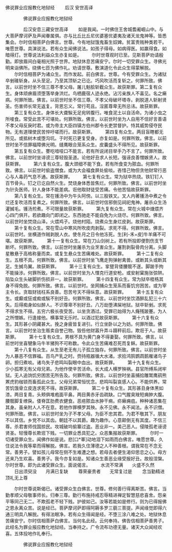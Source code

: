   佛说罪业应报教化地狱经
　　后汉 安世高译




　　　　佛说罪业应报教化地狱经

　　　　后汉安息三藏安世高译
　　如是我闻。一时佛住王舍城耆阇崛山中。与大菩萨摩诃萨及声闻眷属俱。亦与比丘比丘尼优婆塞优婆夷及诸天龙鬼神等。皆悉集会。尔时信相菩萨白佛言。世尊。今有地狱饿鬼畜生奴婢。贫富贵贱种类若干。唯愿世尊。具演说法。若有众生闻佛说法。如孩子得母。如病得医。如羸得食。如暗得灯。世尊说法利益众生亦复如是。
　　尔时世尊观时已至。见斯菩萨劝请殷勤。即放眉间白毫相光照于世界。地狱休息苦痛安宁。尔时一切受罪众生。寻佛光明来诣佛所。绕佛七匝为佛作礼。劝请世尊。敷演道化令此众生得蒙解脱。
　　尔时信相菩萨为诸众生。而作发起。前白佛言。世尊。今有受罪众生。为诸狱卒剉碓斩身。从头至足。乃至其顶斩之已讫。巧风吹活而复斩之。何罪所致。佛言。以前世时坐不信三尊不孝父母。屠儿魁脍斩截众生。故获斯罪。第二复有众生。身体顽痹眉须堕落举身洪烂。鸟栖鹿宿人迹永绝。沾污亲族人不喜见。名之癞病。何罪所致。佛言。以前世时坐不信三尊。不孝父母破坏塔寺。剥脱道人斩射贤圣。伤害师长常无返复。背恩忘义。常行苟且。淫匿尊卑无所忌讳。故获斯罪。
　　第三复有众生。身体长大聋騃无足宛转腹行。唯食泥土以自活命。为诸小虫之所唼食。常受此苦不可堪处。何罪所致。佛言。以前世时坐为人自用不信好言善语不孝父母反戾时君。或为帝主大臣四镇方伯州郡令长吏禁督护。恃其威势侵夺民物。无有道理使民苦悴吁嗟而行。故获斯罪。
　　第四复有众生。两目盲瞎都无所见。或抵树木或堕沟坑。于时死已更复受身。亦复如是。何罪所致。佛言。以前世时坐不信罪福障佛光明。缝鹰眼合笼系众生。皮囊盛头不得所见。故获斯罪。
　　第五复有众生。謇吃喑哑口不能言。若有所说闭目举手乃不言了。何罪所致。佛言。以前世时坐诽谤三尊轻毁圣道。论他好丑求人长短。强诬良善憎嫉贤人。故获斯罪。
　　第六复有众生。腹大颈细不能下食。若有所食变为脓血。何罪所致。佛言。以前世时偷盗僧食。或为大会福食屏处偷啖。吝惜己物但贪他财常行恶心与人毒药气息不通。故获斯罪。
　　第七复有众生。常为狱卒热烧。铁钉钉人百节骨头。钉之已讫自然火生。焚烧身体悉皆焦烂。何罪所致。佛言。以前世时坐为针灸医师。针人身体不能差病。诳他取财徒受苦痛。令他苦恼故获斯罪。
　　第八复有众生。常在镬汤中为牛头阿傍。以三股铁叉。叉人内著镬汤中煮之令烂还复吹活而复煮之。何罪所致。佛言。以前世时信邪倒见祠祀鬼神。屠杀众生汤灌搣毛。镬汤煎煮。不可限量故获斯罪。
　　第九复有众生。常在火城中煻煨齐心四门俱开。若欲趣向门即闭之。东西驰走不能自免为火烧尽。何罪所致。佛言。以前世时坐焚烧山泽。火煨鸡子。烧他村陌。烧煮众生身烂皮剥。故获斯罪。
　　第十复有众生。常在雪山中寒风所吹皮肉剥裂。求死不得。何罪所致。佛言。以前世时。坐横道作贼剥脱人衣。使冬月之日令他冻死。生[利-禾+皮]牛羊痛不可堪。故获斯罪。
　　第十一复有众生。常在刀山剑树上。若有所投即便割伤支节断坏。何罪所致。佛言。以前世时坐屠杀为业烹害众生。屠割剥裂骨肉分离。头脚星散悬于高格称量而卖。或复生悬众生苦痛难处。故获斯罪。
　　第十二复有众生。五根不具。何罪所致。佛言。以前世时坐飞鹰走狗弹射禽兽。或断其头或断其足。生搣鸟翼。故获斯罪。
　　第十三复有众生。挛躄背偻腰髋不遂。脚跛手拘不能操涉。何罪所致。佛言。以前世时坐为人憯克行道安枪。或安射窠施张弶阱。陷坠众生头破脚折伤损非一。故获斯罪。
　　第十四复有众生。常为狱卒桎梏其身不得免脱。何罪所致。佛言。以前世时。坐网捕众生笼系而畜饥穷困苦。或为宰主令长。贪取财钱枉系良善。怨苦号天不得纵意。故获斯罪。
　　第十五复有众生。或癫或狂或痴或騃不别好丑。何罪所致。佛言。以前世时坐饮酒醉乱犯三十六失。后得痴身如似醉人。不识尊卑不别好丑。八万劫堕沸屎地狱。狱卒斩剉。求死不得求生不得。五穷六极长夜受苦。以坐贪酒过。受罪已始得为人癃残跛蹇。为人之所憎嫉。行逢接他。横事常无乐时。以酒过犯故获斯罪。
　　第十六复有众生。其形甚小阴藏甚大。挽之身疲皆复进引。行立坐卧以之为妨。何罪所致。佛言。以前世时坐治生贩卖自誉己物。毁呰他财嚣升弄斗蹑秤前后。欺诳于人。故获斯罪。
　　第十七复有众生。男根不具为黄门身不得妻娶。何罪所致。佛言。以前世时坐喜犍象马牛羊猪狗不可称数。令此众生苦痛难忍死而复稣。故获斯罪。
　　第十八复有众生。从生至老无有儿子孤立独存。何罪所致。佛言。以前世时坐为人暴恶不信罪福。百鸟产乳之时。赍持瓶器循大水渚。求拾鸿鹄鹦鹉鹅雁诸鸟子卵。担归煮啖。诸鸟失子悲鸣叫裂眼中血出。故获斯罪。
　　第十九复有众生。少小孤寒无有父母兄弟。为他作使辛苦活命。长大成人横罗殃祸。县官所缚系闭牢狱。无人追饷饥穷困苦无所告及。何罪所致。佛言。以前世时坐喜捕拾雕鹫鹰鹞熊罴虎豹枷锁而畜孤此众生。父母兄弟常恒忧念。悲鸣叫裂哀感人心。不能供养。常苦饥饿骨立皮连求死不得。故获斯罪。
　　第二十复有众生。其形甚丑身体黑如漆。两目复青。头颊俱堆疱面平鼻。两目黄赤牙齿疏缺。口气腥臭矬短痈肿大腹。腰髋脚复缭戾。偻脊匡肋费衣健食。恶疮脓血水肿干痟。疥癞痈疽。种种诸恶集在其身。虽亲附人人不在意。若他作罪横罗其殃。永不见佛。永不闻法。永不识僧。何罪所致。佛言。以前世时坐为子不孝父母。为臣不忠其君。为君不敬其下。朋友不以其信。乡党不以其齿。朝廷不以其爵。趣为趣作。心意颠倒无有其度。不信三尊。杀君害师伐国掠民。攻城破坞偷寨过盗。恶业非一。美己恶人。侵陵孤老诬谤贤圣。轻慢尊长欺诳下贱。一切罪业悉具犯之。众恶集报故获斯罪。
　　尔时一切诸受罪众生。闻佛作如是说。悲[口*睪]动地泪下如雨而白佛言。唯愿世尊。久住说法令我等辈而得解脱。佛言。若我久住薄德之人不种善根。谓我常在不念无常。善男子。譬如孩儿母常在侧不生难遭之想。若母去者便生渴仰思恋之心。母方还来乃生欢喜。善男子。我今亦复如是。知诸众生善恶业缘受报好丑。故般涅槃。尔时世尊。即为此诸受罪众生。面说偈言。
　　水流不常满　　火盛不久然
　　日出须臾没　　月满已复缺
　　尊荣豪贵者　　无常复过是
　　念当勤精进　　顶礼无上尊

　　尔时世尊说斯偈已。诸受罪众生白佛言。世尊。修何善行得离斯苦。佛言。当勤孝顺父母敬事师长。归奉三尊。勤行布施持戒忍辱精进禅定智慧慈悲喜舍。怨亲平等同己无二。不欺孤老不轻下贱。护彼如己。汝等若能如是修行。则为已得报佛之恩永离众苦。说是经已。菩萨摩诃萨即得阿耨多罗三藐三菩提。声闻缘觉即得六通三明具八解脱。有得法眼净。若有众生得闻是经。不堕三涂八难之处。地狱休息苦痛安宁。尔时信相菩萨白佛言。当何名此经。云何奉持。佛告信相菩萨善男子。此经名为罪业报应教化地狱经。当奉持之。广令流布功德无量。诸天大众闻经欢喜。五体投地作礼奉行。

　　　　佛说罪业应报教化地狱经


